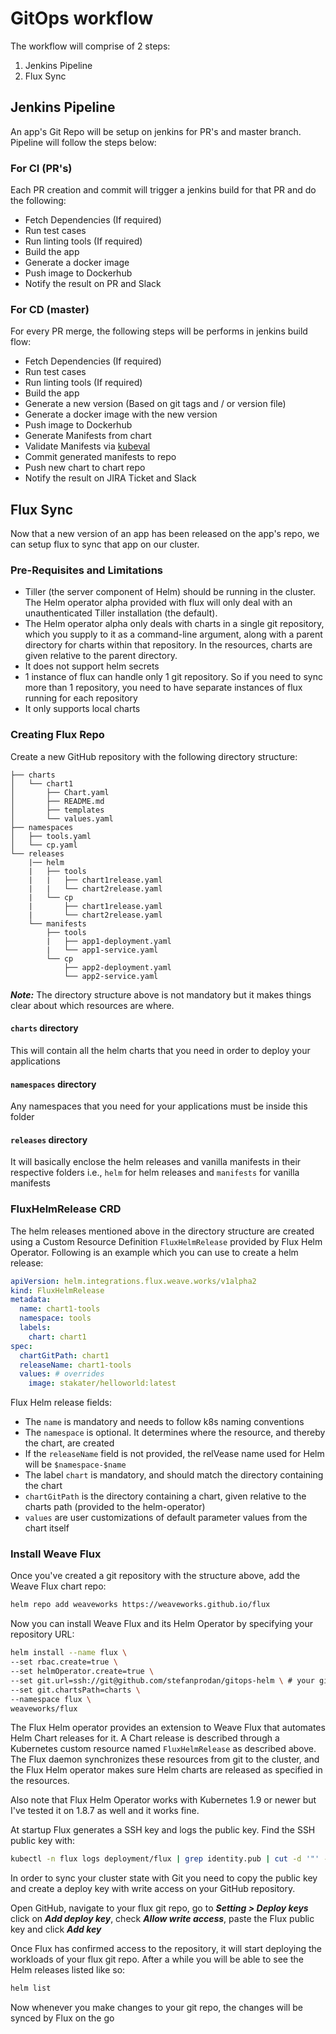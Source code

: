 # GitOps workflow

The workflow will comprise of 2 steps:

1. Jenkins Pipeline
2. Flux Sync

## Jenkins Pipeline

An app's Git Repo will be setup on jenkins for PR's and master branch. Pipeline will follow the steps below:

### For CI (PR's)

Each PR creation and commit will trigger a jenkins build for that PR and do the following:

- Fetch Dependencies (If required)
- Run test cases
- Run linting tools (If required)
- Build the app
- Generate a docker image
- Push image to Dockerhub
- Notify the result on PR and Slack

### For CD (master)

For every PR merge, the following steps will be performs in jenkins build flow:

- Fetch Dependencies (If required)
- Run test cases
- Run linting tools (If required)
- Build the app
- Generate a new version (Based on git tags and / or version file)
- Generate a docker image with the new version
- Push image to Dockerhub
- Generate Manifests from chart
- Validate Manifests via [kubeval](https://github.com/garethr/kubeval)
- Commit generated manifests to repo
- Push new chart to chart repo
- Notify the result on JIRA Ticket and Slack

## Flux Sync

Now that a new version of an app has been released on the app's repo, we can setup flux to sync that app on our cluster.

### Pre-Requisites and Limitations

- Tiller (the server component of Helm) should be running in the cluster. The Helm operator alpha provided with flux will only deal with an unauthenticated Tiller installation (the default).
- The Helm operator alpha only deals with charts in a single git repository, which you supply to it as a command-line argument, along with a parent directory for charts within that repository. In the resources, charts are given relative to the parent directory.
- It does not support helm secrets
- 1 instance of flux can handle only 1 git repository. So if you need to sync more than 1 repository, you need to have separate instances of flux running for each repository
- It only supports local charts

### Creating Flux Repo

Create a new GitHub repository with the following directory structure:

```text
├── charts
│   └── chart1
│       ├── Chart.yaml
│       ├── README.md
│       ├── templates
│       └── values.yaml
├── namespaces
│   ├── tools.yaml
│   └── cp.yaml
└── releases
    |── helm
    |   ├── tools
    |   |   ├── chart1release.yaml
    |   |   └── chart2release.yaml
    |   └── cp
    |       ├── chart1release.yaml
    |       └── chart2release.yaml
    └── manifests
        ├── tools
        |   ├── app1-deployment.yaml
        |   └── app1-service.yaml
        └── cp
            ├── app2-deployment.yaml
            └── app2-service.yaml
```

***Note:*** The directory structure above is not mandatory but it makes things clear about which resources are where.

#### `charts` directory

This will contain all the helm charts that you need in order to deploy your applications

#### `namespaces` directory

Any namespaces that you need for your applications must be inside this folder

#### `releases` directory

It will basically enclose the helm releases and vanilla manifests in their respective folders i.e., `helm` for helm releases and `manifests` for vanilla manifests

### FluxHelmRelease CRD

The helm releases mentioned above in the directory structure are created using a Custom Resource Definition `FluxHelmRelease` provided by Flux Helm Operator. Following is an example which you can use to create a helm release:

```yaml
apiVersion: helm.integrations.flux.weave.works/v1alpha2
kind: FluxHelmRelease
metadata:
  name: chart1-tools
  namespace: tools
  labels:
    chart: chart1
spec:
  chartGitPath: chart1
  releaseName: chart1-tools
  values: # overrides
    image: stakater/helloworld:latest
```

Flux Helm release fields:

- The `name` is mandatory and needs to follow k8s naming conventions
- The `namespace` is optional. It determines where the resource, and thereby the chart, are created
- If the `releaseName` field is not provided, the relVease name used for Helm will be `$namespace-$name`
- The label `chart` is mandatory, and should match the directory containing the chart
- `chartGitPath` is the directory containing a chart, given relative to the charts path (provided to the helm-operator)
- `values` are user customizations of default parameter values from the chart itself

### Install Weave Flux

Once you've created a git repository with the structure above, add the Weave Flux chart repo:

```bash
helm repo add weaveworks https://weaveworks.github.io/flux
```

Now you can install Weave Flux and its Helm Operator by specifying your repository URL:

```bash
helm install --name flux \
--set rbac.create=true \
--set helmOperator.create=true \
--set git.url=ssh://git@github.com/stefanprodan/gitops-helm \ # your git repository ssh url
--set git.chartsPath=charts \
--namespace flux \
weaveworks/flux
```

The Flux Helm operator provides an extension to Weave Flux that automates Helm Chart releases for it. A Chart release is described through a Kubernetes custom resource named `FluxHelmRelease` as described above. The Flux daemon synchronizes these resources from git to the cluster, and the Flux Helm operator makes sure Helm charts are released as specified in the resources.

Also note that Flux Helm Operator works with Kubernetes 1.9 or newer but I've tested it on 1.8.7 as well and it works fine.

At startup Flux generates a SSH key and logs the public key. Find the SSH public key with:

```bash
kubectl -n flux logs deployment/flux | grep identity.pub | cut -d '"' -f2
```

In order to sync your cluster state with Git you need to copy the public key and create a deploy key with write access on your GitHub repository.

Open GitHub, navigate to your flux git repo, go to ***Setting > Deploy keys*** click on ***Add deploy key***, check ***Allow write access***, paste the Flux public key and click ***Add key***

Once Flux has confirmed access to the repository, it will start deploying the workloads of your flux git repo. After a while you will be able to see the Helm releases listed like so:

```bash
helm list
```

Now whenever you make changes to your git repo, the changes will be synced by Flux on the go